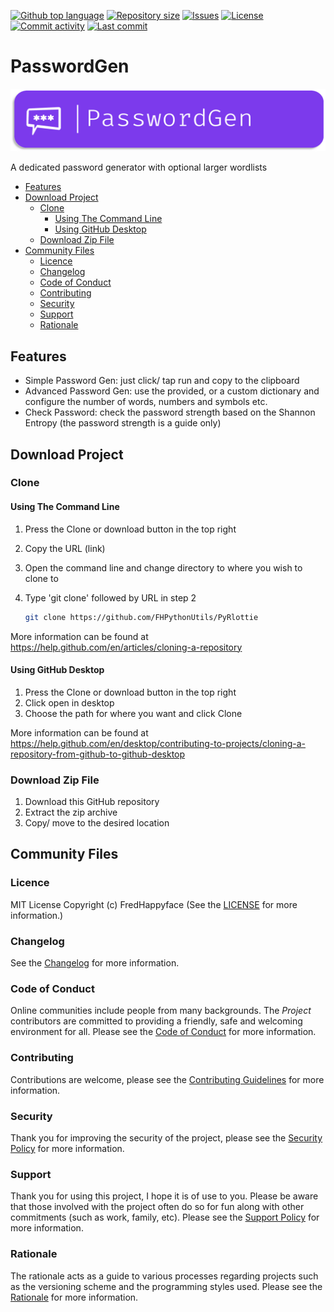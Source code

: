 [![Github top language](https://img.shields.io/github/languages/top/FHPWA/PasswordGen.svg?style=for-the-badge)](../../)
[![Repository size](https://img.shields.io/github/repo-size/FHPWA/PasswordGen.svg?style=for-the-badge)](../../)
[![Issues](https://img.shields.io/github/issues/FHPWA/PasswordGen.svg?style=for-the-badge)](../../issues)
[![License](https://img.shields.io/github/license/FHPWA/PasswordGen.svg?style=for-the-badge)](/LICENSE.md)
[![Commit activity](https://img.shields.io/github/commit-activity/m/FHPWA/PasswordGen.svg?style=for-the-badge)](../../commits/master)
[![Last commit](https://img.shields.io/github/last-commit/FHPWA/PasswordGen.svg?style=for-the-badge)](../../commits/master)

<!-- omit in TOC -->
# PasswordGen

<img src="readme-assets/icons/name.png" alt="Project Icon" width="750">

A dedicated password generator with optional larger wordlists

- [Features](#features)
- [Download Project](#download-project)
	- [Clone](#clone)
		- [Using The Command Line](#using-the-command-line)
		- [Using GitHub Desktop](#using-github-desktop)
	- [Download Zip File](#download-zip-file)
- [Community Files](#community-files)
	- [Licence](#licence)
	- [Changelog](#changelog)
	- [Code of Conduct](#code-of-conduct)
	- [Contributing](#contributing)
	- [Security](#security)
	- [Support](#support)
	- [Rationale](#rationale)

## Features

- Simple Password Gen: just click/ tap run and copy to the clipboard
- Advanced Password Gen: use the provided, or a custom dictionary and configure the number
	of words, numbers and symbols etc.
- Check Password: check the password strength based on the Shannon Entropy (the password
	strength is a guide only)

## Download Project

### Clone

#### Using The Command Line

1. Press the Clone or download button in the top right
2. Copy the URL (link)
3. Open the command line and change directory to where you wish to
	 clone to
4. Type 'git clone' followed by URL in step 2

	 ```bash
	 git clone https://github.com/FHPythonUtils/PyRlottie
	 ```

More information can be found at
https://help.github.com/en/articles/cloning-a-repository

#### Using GitHub Desktop

1. Press the Clone or download button in the top right
2. Click open in desktop
3. Choose the path for where you want and click Clone

More information can be found at
https://help.github.com/en/desktop/contributing-to-projects/cloning-a-repository-from-github-to-github-desktop

### Download Zip File

1. Download this GitHub repository
2. Extract the zip archive
3. Copy/ move to the desired location

## Community Files

### Licence

MIT License
Copyright (c) FredHappyface
(See the [LICENSE](/LICENSE.md) for more information.)

### Changelog

See the [Changelog](/CHANGELOG.md) for more information.

### Code of Conduct

Online communities include people from many backgrounds. The _Project_
contributors are committed to providing a friendly, safe and welcoming
environment for all. Please see the
[Code of Conduct](https://github.com/FHPythonUtils/.github/blob/master/CODE_OF_CONDUCT.md)
for more information.

### Contributing

Contributions are welcome, please see the
[Contributing Guidelines](https://github.com/FHPythonUtils/.github/blob/master/CONTRIBUTING.md)
for more information.

### Security

Thank you for improving the security of the project, please see the
[Security Policy](https://github.com/FHPythonUtils/.github/blob/master/SECURITY.md)
for more information.

### Support

Thank you for using this project, I hope it is of use to you. Please be aware that
those involved with the project often do so for fun along with other commitments
(such as work, family, etc). Please see the
[Support Policy](https://github.com/FHPythonUtils/.github/blob/master/SUPPORT.md)
for more information.

### Rationale

The rationale acts as a guide to various processes regarding projects such as
the versioning scheme and the programming styles used. Please see the
[Rationale](https://github.com/FHPythonUtils/.github/blob/master/RATIONALE.md)
for more information.
